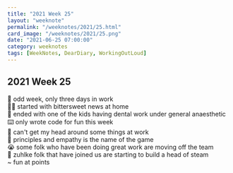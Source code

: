```yaml
---
title: "2021 Week 25"
layout: "weeknote"
permalink: "/weeknotes/2021/25.html"
card_image: "/weeknotes/2021/25.png"
date: "2021-06-25 07:00:00"
category: weeknotes
tags: [WeekNotes, DearDiary, WorkingOutLoud]
---
```


## 2021 Week 25

🤔 odd week, only three days in work<br/>
🤷‍♀️ started with bittersweet news at home <br/>
🦷 ended with one of the kids having dental work under general anaesthetic<br/>
⌨️ only wrote code for fun this week<br/>
🤯 can't get my head around some things at work <br/>
💖 principles and empathy is the name of the game<br/>
😭 some folk who have been doing great work are moving off the team<br/>
🙌 zuhlke folk that have joined us are starting to build a head of steam <br/>
~ fun at points <br/>

